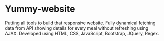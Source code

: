 # Yummy-website
Putting all tools to build that responsive website. Fully dynamical fetching data from API showing details for every meal without refreshing using AJAX. Developed using HTML, CSS, JavaScript, Bootstrap, JQuery, Regex.
